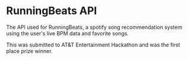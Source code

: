 # RunningBeats API

The API used for RunningBeats, a spotify song recommendation system using the user's live BPM data and favorite songs.

This was submitted to AT&T Entertainment Hackathon and was the first place prize winner.